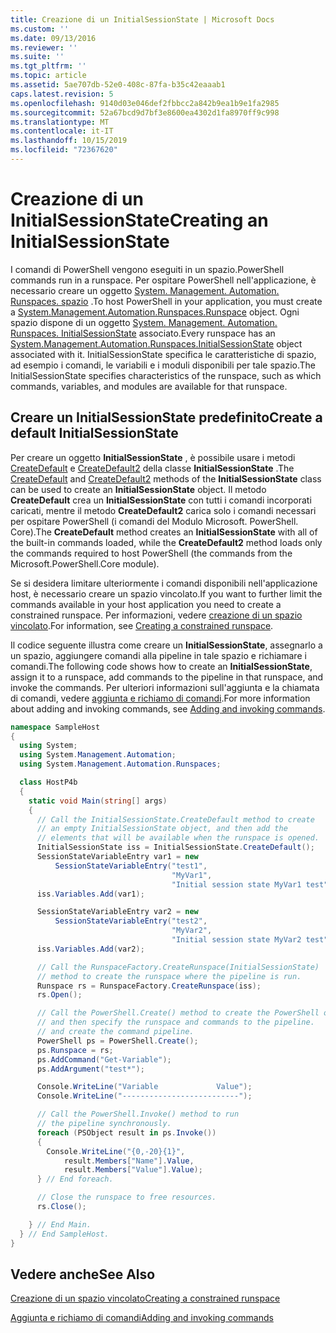 ```yaml
---
title: Creazione di un InitialSessionState | Microsoft Docs
ms.custom: ''
ms.date: 09/13/2016
ms.reviewer: ''
ms.suite: ''
ms.tgt_pltfrm: ''
ms.topic: article
ms.assetid: 5ae707db-52e0-408c-87fa-b35c42eaaab1
caps.latest.revision: 5
ms.openlocfilehash: 9140d03e046def2fbbcc2a842b9ea1b9e1fa2985
ms.sourcegitcommit: 52a67bcd9d7bf3e8600ea4302d1fa8970ff9c998
ms.translationtype: MT
ms.contentlocale: it-IT
ms.lasthandoff: 10/15/2019
ms.locfileid: "72367620"
---
```

# <a name="creating-an-initialsessionstate"></a><span data-ttu-id="d76d8-102">Creazione di un InitialSessionState</span><span class="sxs-lookup"><span data-stu-id="d76d8-102">Creating an InitialSessionState</span></span>

<span data-ttu-id="d76d8-103">I comandi di PowerShell vengono eseguiti in un spazio.</span><span class="sxs-lookup"><span data-stu-id="d76d8-103">PowerShell commands run in a runspace.</span></span>
<span data-ttu-id="d76d8-104">Per ospitare PowerShell nell'applicazione, è necessario creare un oggetto [System. Management. Automation. Runspaces. spazio](/dotnet/api/System.Management.Automation.Runspaces.Runspace) .</span><span class="sxs-lookup"><span data-stu-id="d76d8-104">To host PowerShell in your application, you must create a [System.Management.Automation.Runspaces.Runspace](/dotnet/api/System.Management.Automation.Runspaces.Runspace) object.</span></span>
<span data-ttu-id="d76d8-105">Ogni spazio dispone di un oggetto [System. Management. Automation. Runspaces. InitialSessionState](/dotnet/api/System.Management.Automation.Runspaces.InitialSessionState) associato.</span><span class="sxs-lookup"><span data-stu-id="d76d8-105">Every runspace has an [System.Management.Automation.Runspaces.InitialSessionState](/dotnet/api/System.Management.Automation.Runspaces.InitialSessionState) object associated with it.</span></span>
<span data-ttu-id="d76d8-106">InitialSessionState specifica le caratteristiche di spazio, ad esempio i comandi, le variabili e i moduli disponibili per tale spazio.</span><span class="sxs-lookup"><span data-stu-id="d76d8-106">The InitialSessionState specifies characteristics of the runspace, such as which commands, variables, and modules are available for that runspace.</span></span>

## <a name="create-a-default-initialsessionstate"></a><span data-ttu-id="d76d8-107">Creare un InitialSessionState predefinito</span><span class="sxs-lookup"><span data-stu-id="d76d8-107">Create a default InitialSessionState</span></span>

<span data-ttu-id="d76d8-108">Per creare un oggetto **InitialSessionState** , è possibile usare i metodi [CreateDefault](/dotnet/api/System.Management.Automation.Runspaces.InitialSessionState.CreateDefault) e [CreateDefault2](/dotnet/api/System.Management.Automation.Runspaces.InitialSessionState.CreateDefault2) della classe **InitialSessionState** .</span><span class="sxs-lookup"><span data-stu-id="d76d8-108">The [CreateDefault](/dotnet/api/System.Management.Automation.Runspaces.InitialSessionState.CreateDefault) and [CreateDefault2](/dotnet/api/System.Management.Automation.Runspaces.InitialSessionState.CreateDefault2) methods of the **InitialSessionState** class can be used to create an **InitialSessionState** object.</span></span>
<span data-ttu-id="d76d8-109">Il metodo **CreateDefault** crea un **InitialSessionState** con tutti i comandi incorporati caricati, mentre il metodo **CreateDefault2** carica solo i comandi necessari per ospitare PowerShell (i comandi del Modulo Microsoft. PowerShell. Core).</span><span class="sxs-lookup"><span data-stu-id="d76d8-109">The **CreateDefault** method creates an **InitialSessionState** with all of the built-in commands loaded, while the **CreateDefault2** method loads only the commands required to host PowerShell (the commands from the Microsoft.PowerShell.Core module).</span></span>

<span data-ttu-id="d76d8-110">Se si desidera limitare ulteriormente i comandi disponibili nell'applicazione host, è necessario creare un spazio vincolato.</span><span class="sxs-lookup"><span data-stu-id="d76d8-110">If you want to further limit the commands available in your host application you need to create a constrained runspace.</span></span>
<span data-ttu-id="d76d8-111">Per informazioni, vedere [creazione di un spazio vincolato](creating-a-constrained-runspace.md).</span><span class="sxs-lookup"><span data-stu-id="d76d8-111">For information, see [Creating a constrained runspace](creating-a-constrained-runspace.md).</span></span>

<span data-ttu-id="d76d8-112">Il codice seguente illustra come creare un **InitialSessionState**, assegnarlo a un spazio, aggiungere comandi alla pipeline in tale spazio e richiamare i comandi.</span><span class="sxs-lookup"><span data-stu-id="d76d8-112">The following code shows how to create an **InitialSessionState**, assign it to a runspace, add commands to the pipeline in that runspace, and invoke the commands.</span></span>
<span data-ttu-id="d76d8-113">Per ulteriori informazioni sull'aggiunta e la chiamata di comandi, vedere [aggiunta e richiamo di comandi](adding-and-invoking-commands.md).</span><span class="sxs-lookup"><span data-stu-id="d76d8-113">For more information about adding and invoking commands, see [Adding and invoking commands](adding-and-invoking-commands.md).</span></span>

```csharp
namespace SampleHost
{
  using System;
  using System.Management.Automation;
  using System.Management.Automation.Runspaces;

  class HostP4b
  {
    static void Main(string[] args)
    {
      // Call the InitialSessionState.CreateDefault method to create
      // an empty InitialSessionState object, and then add the
      // elements that will be available when the runspace is opened.
      InitialSessionState iss = InitialSessionState.CreateDefault();
      SessionStateVariableEntry var1 = new
          SessionStateVariableEntry("test1",
                                    "MyVar1",
                                    "Initial session state MyVar1 test");
      iss.Variables.Add(var1);

      SessionStateVariableEntry var2 = new
          SessionStateVariableEntry("test2",
                                    "MyVar2",
                                    "Initial session state MyVar2 test");
      iss.Variables.Add(var2);

      // Call the RunspaceFactory.CreateRunspace(InitialSessionState)
      // method to create the runspace where the pipeline is run.
      Runspace rs = RunspaceFactory.CreateRunspace(iss);
      rs.Open();

      // Call the PowerShell.Create() method to create the PowerShell object,
      // and then specify the runspace and commands to the pipeline.
      // and create the command pipeline.
      PowerShell ps = PowerShell.Create();
      ps.Runspace = rs;
      ps.AddCommand("Get-Variable");
      ps.AddArgument("test*");

      Console.WriteLine("Variable             Value");
      Console.WriteLine("--------------------------");

      // Call the PowerShell.Invoke() method to run
      // the pipeline synchronously.
      foreach (PSObject result in ps.Invoke())
      {
        Console.WriteLine("{0,-20}{1}",
            result.Members["Name"].Value,
            result.Members["Value"].Value);
      } // End foreach.

      // Close the runspace to free resources.
      rs.Close();

    } // End Main.
  } // End SampleHost.
}
```

## <a name="see-also"></a><span data-ttu-id="d76d8-114">Vedere anche</span><span class="sxs-lookup"><span data-stu-id="d76d8-114">See Also</span></span>

[<span data-ttu-id="d76d8-115">Creazione di un spazio vincolato</span><span class="sxs-lookup"><span data-stu-id="d76d8-115">Creating a constrained runspace</span></span>](creating-a-constrained-runspace.md)

[<span data-ttu-id="d76d8-116">Aggiunta e richiamo di comandi</span><span class="sxs-lookup"><span data-stu-id="d76d8-116">Adding and invoking commands</span></span>](adding-and-invoking-commands.md)

